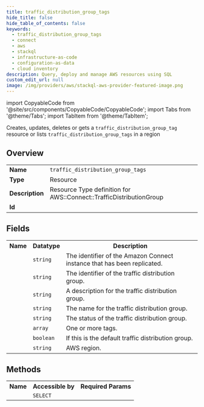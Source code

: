 ```yaml
---
title: traffic_distribution_group_tags
hide_title: false
hide_table_of_contents: false
keywords:
  - traffic_distribution_group_tags
  - connect
  - aws
  - stackql
  - infrastructure-as-code
  - configuration-as-data
  - cloud inventory
description: Query, deploy and manage AWS resources using SQL
custom_edit_url: null
image: /img/providers/aws/stackql-aws-provider-featured-image.png
---
```


import CopyableCode from '@site/src/components/CopyableCode/CopyableCode';
import Tabs from '@theme/Tabs';
import TabItem from '@theme/TabItem';

Creates, updates, deletes or gets a <code>traffic_distribution_group_tag</code> resource or lists <code>traffic_distribution_group_tags</code> in a region

## Overview
<table><tbody>
<tr><td><b>Name</b></td><td><code>traffic_distribution_group_tags</code></td></tr>
<tr><td><b>Type</b></td><td>Resource</td></tr>
<tr><td><b>Description</b></td><td>Resource Type definition for AWS::Connect::TrafficDistributionGroup</td></tr>
<tr><td><b>Id</b></td><td><CopyableCode code="aws.connect.traffic_distribution_group_tags" /></td></tr>
</tbody></table>

## Fields
<table><tbody><tr><th>Name</th><th>Datatype</th><th>Description</th></tr><tr><td><CopyableCode code="instance_arn" /></td><td><code>string</code></td><td>The identifier of the Amazon Connect instance that has been replicated.</td></tr>
<tr><td><CopyableCode code="traffic_distribution_group_arn" /></td><td><code>string</code></td><td>The identifier of the traffic distribution group.</td></tr>
<tr><td><CopyableCode code="description" /></td><td><code>string</code></td><td>A description for the traffic distribution group.</td></tr>
<tr><td><CopyableCode code="name" /></td><td><code>string</code></td><td>The name for the traffic distribution group.</td></tr>
<tr><td><CopyableCode code="status" /></td><td><code>string</code></td><td>The status of the traffic distribution group.</td></tr>
<tr><td><CopyableCode code="tags" /></td><td><code>array</code></td><td>One or more tags.</td></tr>
<tr><td><CopyableCode code="is_default" /></td><td><code>boolean</code></td><td>If this is the default traffic distribution group.</td></tr>
<tr><td><CopyableCode code="region" /></td><td><code>string</code></td><td>AWS region.</td></tr>
</tbody></table>

## Methods

<table><tbody>
  <tr>
    <th>Name</th>
    <th>Accessible by</th>
    <th>Required Params</th>
  </tr>
  <tr>
    <td><CopyableCode code="view" /></td>
    <td><code>SELECT</code></td>
    <td><CopyableCode code="region" /></td>
  </tr>
</tbody></table>








